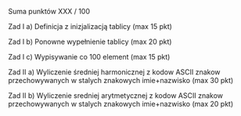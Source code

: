 Suma punktów XXX / 100

Zad I a) Definicja z inizjalizacją tablicy (max 15 pkt)
   	

Zad I b) Ponowne wypełnienie tablicy (max 20 pkt)


Zad I c) Wypisywanie co 100 element (max 15 pkt)


Zad II a) Wyliczenie średniej harmonicznej z kodow ASCII znakow przechowywanych w stalych znakowych imie+nazwisko (max 30 pkt)


Zad II b) Wyliczenie sredniej arytmetycznej z kodow ASCII znakow przechowywanych w stalych znakowych imie+nazwisko (max 20 pkt)